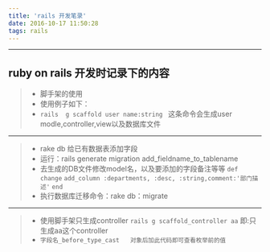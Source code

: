 ```yaml
---
title: 'rails 开发笔录'
date: 2016-10-17 11:50:28
tags: rails
---
```

------
ruby on rails 开发时记录下的内容
------
>* 脚手架的使用
>* 使用例子如下：
>* `rails  g scaffold user name:string `    这条命令会生成user modle,controller,view以及数据库文件
------
>* rake db 给已有数据表添加字段
>* 运行：rails generate migration add_fieldname_to_tablename
>* 去生成的DB文件修改model名，以及要添加的字段备注等等
	`def change`
	  `add_column :departments, :desc, :string,comment:'部门描述'`
	`end`
>* 执行数据库迁移命令：rake db：migrate
------
>* 使用脚手架只生成controller  `rails g scaffold_controller aa` 即:只生成aa这个controller
>* `字段名_before_type_cast   对象后加此代码即可查看枚举前的值`
